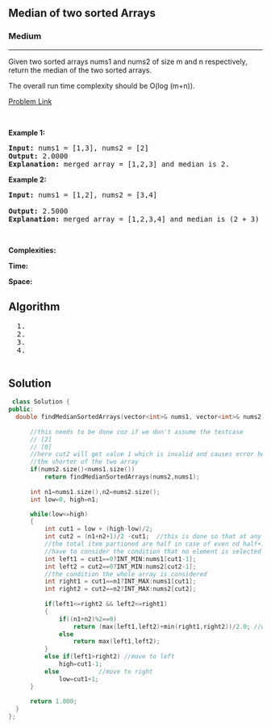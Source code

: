 <h2>Median of two sorted Arrays</h2>
<h3>Medium</h3><hr>
<div><p>
 Given two sorted arrays nums1 and nums2 of size m and n respectively, return the median of the two sorted arrays.

The overall run time complexity should be O(log (m+n)). 

 
</p>


[Problem Link](https://leetcode.com/problems/median-of-two-sorted-arrays/)

<p>&nbsp;</p>
<p><strong>Example 1:</strong></p>

      
 
<pre><strong>Input:</strong> nums1 = [1,3], nums2 = [2]
<strong>Output:</strong> 2.0000
<strong>Explanation:</strong> merged array = [1,2,3] and median is 2.
</pre>

<p><strong>Example 2:</strong></p>

<pre><strong>Input:</strong> nums1 = [1,2], nums2 = [3,4]
     
<strong>Output:</strong> 2.5000
<strong>Explanation:</strong> merged array = [1,2,3,4] and median is (2 + 3) / 2 = 2.5.
</pre>

<p>&nbsp;</p>
<p><strong>Complexities:</strong></p>
<strong>Time:</strong> 
  
<strong>Space:</strong> 
  <h2> Algorithm </h2>
 <pre>
  1. 
  2.
  3. 
  4. 
  </pre>
  <h2> Solution </h2>
  
  ``` c++ 
   class Solution {
public:
    double findMedianSortedArrays(vector<int>& nums1, vector<int>& nums2) {
        
        //this needs to be done coz if we don't assume the testcase 
        // [2]
        // [0]
        //here cut2 will get value 1 which is invalid and causes error hence the reversal to get
        //the shorter of the two array
        if(nums2.size()<nums1.size())
            return findMedianSortedArrays(nums2,nums1);
        
        int n1=nums1.size(),n2=nums2.size();        
        int low=0, high=n1;
 
        while(low<=high)
        {
            int cut1 = low + (high-low)/2;
            int cut2 = (n1+n2+1)/2 -cut1;  //this is done so that at any given moment 
            //the total item partioned are half in case of even nd half+1 in case of odd
            //have to consider the condition that no element is selected
            int left1 = cut1==0?INT_MIN:nums1[cut1-1];
            int left2 = cut2==0?INT_MIN:nums2[cut2-1];
            //the condition the whole array is considered
            int right1 = cut1==n1?INT_MAX:nums1[cut1];
            int right2 = cut2==n2?INT_MAX:nums2[cut2];
           
            if(left1<=right2 && left2<=right1)
            {
                if((n1+n2)%2==0)
                    return (max(left1,left2)+min(right1,right2))/2.0; //we take average of mid values 
                else
                    return max(left1,left2);
            }
            else if(left1>right2) //move to left
                high=cut1-1;
            else           //move to right
                low=cut1+1;
        }
        
        return 1.000;
    }
};
  ```
</div>
